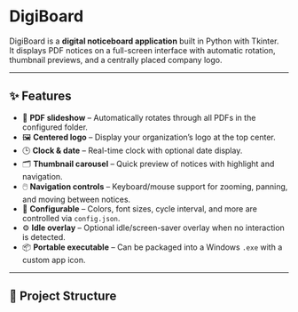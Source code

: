 # DigiBoard

DigiBoard is a **digital noticeboard application** built in Python with Tkinter.  
It displays PDF notices on a full-screen interface with automatic rotation,  
thumbnail previews, and a centrally placed company logo.

---

## ✨ Features

- 📄 **PDF slideshow** – Automatically rotates through all PDFs in the configured folder.  
- 🖼️ **Centered logo** – Display your organization’s logo at the top center.  
- 🕒 **Clock & date** – Real-time clock with optional date display.  
- 🗂️ **Thumbnail carousel** – Quick preview of notices with highlight and navigation.  
- 🖱️ **Navigation controls** – Keyboard/mouse support for zooming, panning, and moving between notices.  
- 🎨 **Configurable** – Colors, font sizes, cycle interval, and more are controlled via `config.json`.  
- ⚙️ **Idle overlay** – Optional idle/screen-saver overlay when no interaction is detected.  
- 📦 **Portable executable** – Can be packaged into a Windows `.exe` with a custom app icon.

---

## 📂 Project Structure

